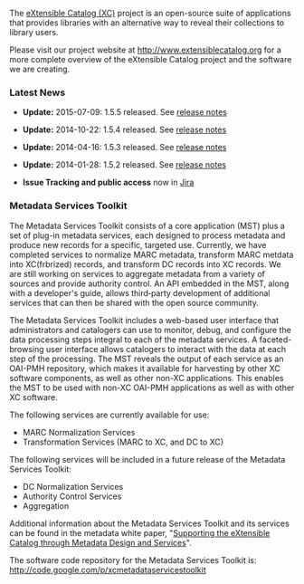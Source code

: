 The <a href='http://www.extensiblecatalog.org'>eXtensible Catalog (XC)</a> project is an open-source suite of applications that provides libraries with an alternative way to reveal their collections to library users.

Please visit our project website at http://www.extensiblecatalog.org for a more complete overview of the eXtensible Catalog project and the software we are creating.

### Latest News ###
  * **Update:** 2015-07-09: 1.5.5 released.  See [release notes](http://code.google.com/p/xcmetadataservicestoolkit/wiki/ReleaseNotes)

  * **Update:** 2014-10-22: 1.5.4 released.  See [release notes](http://code.google.com/p/xcmetadataservicestoolkit/wiki/ReleaseNotes)

  * **Update:** 2014-04-16: 1.5.3 released.  See [release notes](http://code.google.com/p/xcmetadataservicestoolkit/wiki/ReleaseNotes)

  * **Update:** 2014-01-28: 1.5.2 released.  See [release notes](http://code.google.com/p/xcmetadataservicestoolkit/wiki/ReleaseNotes)

  * **Issue Tracking and public access** now in [Jira](http://jira.carli.illinois.edu:8080/browse/MST)

### Metadata Services Toolkit ###

The Metadata Services Toolkit consists of a core application (MST) plus a set of plug-in metadata services, each designed to process metadata and produce new records for a specific, targeted use. Currently, we have completed services to normalize MARC metadata, transform MARC metdata into XC(frbrized) records, and transform DC records into XC records.  We are still working on services to aggregate metadata from a variety of sources and provide authority control. An API embedded in the MST, along with a developer's guide, allows third‐party development of additional services that can then be shared with the open source community.

The Metadata Services Toolkit includes a web-based user interface that administrators and catalogers can use to monitor, debug, and configure the data processing steps integral to each of the metadata services. A faceted-browsing user interface allows catalogers to interact with the data at each step of the processing. The MST reveals the output of each service as an OAI-PMH repository, which makes it available for harvesting by other XC software components, as well as other non-XC applications. This enables the MST to be used with non-XC OAI-PMH applications as well as with other XC software.

The following services are currently available for use:
  * MARC Normalization Services
  * Transformation Services (MARC to XC, and DC to XC)

The following services will be included in a future release of the Metadata Services Toolkit:

  * DC Normalization Services
  * Authority Control Services
  * Aggregation

Additional information about the Metadata Services Toolkit and its services can be found in the metadata white paper, "<a href='http://hdl.handle.net/1802/6377'>Supporting the eXtensible Catalog through Metadata Design and Services</a>".

The software code repository for the Metadata Services Toolkit is: http://code.google.com/p/xcmetadataservicestoolkit